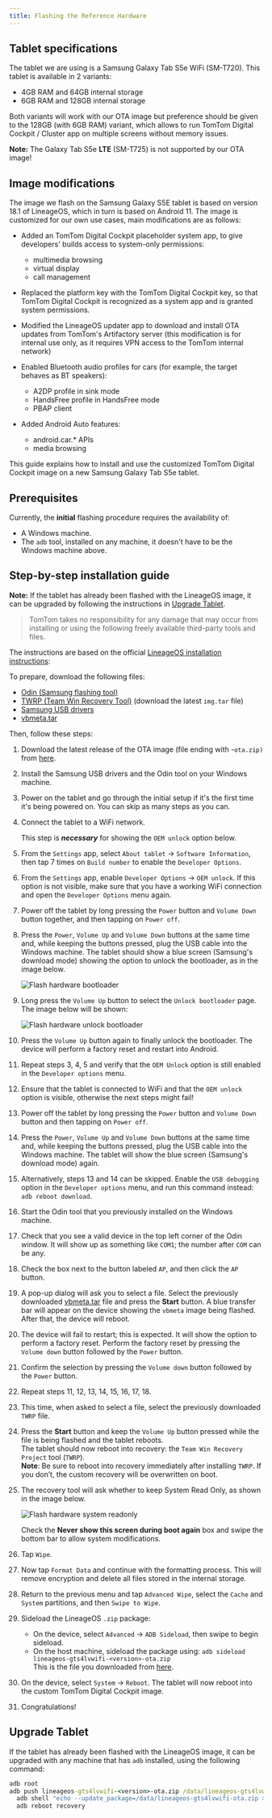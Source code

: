 ```yaml
---
title: Flashing the Reference Hardware
---
```


## Tablet specifications

The tablet we are using is a Samsung Galaxy Tab S5e WiFi (SM-T720).
This tablet is available in 2 variants:

- 4GB RAM and 64GB internal storage
- 6GB RAM and 128GB internal storage

Both variants will work with our OTA image but preference should be given to the 128GB
(with 6GB RAM) variant, which allows to run TomTom Digital Cockpit / Cluster app on multiple screens without
memory issues.

__Note:__ The Galaxy Tab S5e __LTE__ (SM-T725) is not supported by our OTA image!

## Image modifications

The image we flash on the Samsung Galaxy S5E tablet is based on version 18.1 of LineageOS, which
in turn is based on Android 11.
The image is customized for our own use cases, main modifications are as follows:

- Added an TomTom Digital Cockpit placeholder system app, to give developers' builds access to system-only
  permissions:

  - multimedia browsing
  - virtual display
  - call management

- Replaced the platform key with the TomTom Digital Cockpit key, so that TomTom Digital Cockpit is recognized as a
  system app and is granted system permissions.
- Modified the LineageOS updater app to download and install OTA updates from TomTom's Artifactory
  server (this modification is for internal use only, as it requires VPN access to the TomTom
  internal network)
- Enabled Bluetooth audio profiles for cars (for example, the target behaves as BT speakers):

  - A2DP profile in sink mode
  - HandsFree profile in HandsFree mode
  - PBAP client

- Added Android Auto features:

  - android.car.* APIs
  - media browsing

This guide explains how to install and use the customized TomTom Digital Cockpit image on a new Samsung
Galaxy Tab S5e tablet.

## Prerequisites

Currently, the __initial__ flashing procedure requires the availability of:

- A Windows machine.
- The `adb` tool, installed on any machine, it doesn't have to be the Windows machine above.

## Step-by-step installation guide

__Note:__ If the tablet has already been flashed with the LineageOS image, it can be upgraded by
following the instructions in [Upgrade Tablet](#upgrade-tablet).

<Blockquote type="warning" hasIcon>
    TomTom takes no responsibility for any damage that may occur from installing or using the 
    following freely available third-party tools and files.
</Blockquote>

The instructions are based on the official
[LineageOS installation instructions](https://wiki.lineageos.org/devices/gts4lvwifi/install):

To prepare, download the following files:

- [Odin (Samsung flashing tool)](https://androidfilehost.com/?fid=4349826312261712202)
- [TWRP (Team Win Recovery Tool)](https://dl.twrp.me/gts4lvwifi/) (download the latest `img.tar` file)
- [Samsung USB drivers](https://developer.samsung.com/mobile/file/4d05badf-eaea-4095-af16-3aabfad74760)
- [vbmeta.tar](https://dl.twrp.me/gts4lvwifi/vbmeta.tar)

Then, follow these steps:

1. Download the latest release of the OTA image (file ending with -`ota.zip)` from
   [here](https://repo.tomtom.com/#browse/browse:ivi:com%2Ftomtom%2Fivi%2Flineageos-gts4lvwifi).

2. Install the Samsung USB drivers and the Odin tool on your Windows machine.

3. Power on the tablet and go through the initial setup if it's the first time it's being powered
   on. You can skip as many steps as you can.

4. Connect the tablet to a WiFi network.

   This step is ___necessary___ for showing the `OEM unlock` option below.

5. From the `Settings` app, select `About tablet` → `Software Information`, then tap 7
   times on `Build number` to enable the `Developer Options`.

6. From the `Settings` app, enable `Developer Options` → `OEM unlock`. If this option
   is not visible, make sure that you have a working WiFi connection and open the
   `Developer Options` menu again.

7. Power off the tablet by long pressing the `Power` button and `Volume Down` button
   together, and then tapping on `Power off`.

8. Press the `Power`, `Volume Up` and `Volume Down` buttons at the same time and,
   while keeping the buttons pressed, plug the USB cable into the Windows machine.
   The tablet should show a blue screen (Samsung's download mode) showing the option to unlock
   the bootloader, as in the image below.

   ![Flash hardware bootloader](images/flash_hw_bootloader.png)

9. Long press the `Volume Up` button to select the `Unlock bootloader` page. The image
   below will be shown:

   ![Flash hardware unlock bootloader](images/flash_hw_unlock_bootloader.png)

10. Press the `Volume Up` button again to finally unlock the bootloader. The device will
    perform a factory reset and restart into Android.

11. Repeat steps 3, 4, 5 and verify that the `OEM Unlock` option is still enabled in the
    `Developer options` menu.

12. Ensure that the tablet is connected to WiFi and that the `OEM unlock` option is
    visible, otherwise the next steps might fail!

13. Power off the tablet by long pressing the `Power` button
    and `Volume Down` button and then tapping on `Power off`.

14. Press the `Power`, `Volume Up` and `Volume Down` buttons at the same time and,
    while keeping the buttons pressed, plug the USB cable into the Windows machine.
    The tablet will show the blue screen (Samsung's download mode) again.

15. Alternatively, steps 13 and 14 can be skipped. Enable the `USB debugging` option in
    the `Developer options` menu, and run this command instead: `adb reboot download`.

16. Start the Odin tool that you previously installed on the Windows machine.

17. Check that you see a valid device in the top left corner of the Odin window. It will show up
    as something like `COM1`; the number after `COM` can be any.

18. Check the box next to the button labeled `AP`, and then click the `AP` button.

19. A pop-up dialog will ask you to select a file. Select the previously downloaded
    [vbmeta.tar](https://dl.twrp.me/gts4lvwifi/vbmeta.tar) file and press the __Start__ button.
    A blue transfer bar will appear on the device showing the `vbmeta` image being flashed.
    After that, the device will reboot.

20. The device will fail to restart; this is expected. It will show the option to perform a factory
    reset. Perform the factory reset by pressing the `Volume down` button followed by the
    `Power` button.

21. Confirm the selection by pressing the `Volume down` button followed by the `Power` button.

22. Repeat steps 11, 12, 13, 14, 15, 16, 17, 18.

23. This time, when asked to select a file, select the previously downloaded `TWRP` file.

24. Press the __Start__ button and keep the `Volume Up`  button pressed while the file is
    being flashed and the tablet reboots.<br/>
    The tablet should now reboot into recovery: the `Team Win Recovery Project` tool (`TWRP`).<br/>
    __Note__: Be sure to reboot into recovery immediately after installing `TWRP`. If you don’t, the
    custom recovery will be overwritten on boot.

25. The recovery tool will ask whether to keep System Read Only, as shown in the image below.

    ![Flash hardware system readonly](images/flash_hw_system_readonly.png)

    Check the __Never show this screen during boot again__ box and swipe the bottom bar to allow
    system modifications.

26. Tap `Wipe`.

27. Now tap `Format Data` and continue with the formatting process. This will remove
    encryption and delete all files stored in the internal storage.

28. Return to the previous menu and tap `Advanced Wipe`, select the `Cache` and
    `System` partitions, and then `Swipe to Wipe`.

29. Sideload the LineageOS `.zip` package:
    - On the device, select `Advanced` → `ADB Sideload`, then swipe to begin sideload.
    - On the host machine, sideload the package using:
      `adb sideload lineageos-gts4lvwifi-<version>-ota.zip`<br/>
      This is the file you downloaded from
      [here](https://repo.tomtom.com/#browse/browse:ivi:com%2Ftomtom%2Fivi%2Flineageos-gts4lvwifi).

30. On the device, select `System` → `Reboot`. The tablet will now reboot into the custom
    TomTom Digital Cockpit image.

31. Congratulations!

## Upgrade Tablet

If the tablet has already been flashed with the LineageOS image, it can be upgraded with any
machine that has `adb` installed, using the following command:

```cmd
adb root
adb push lineageos-gts4lvwifi-<version>-ota.zip /data/lineageos-gts4lvwifi-ota.zip && \
  adb shell "echo --update_package=/data/lineageos-gts4lvwifi-ota.zip > /cache/recovery/command" && \
  adb reboot recovery
```
